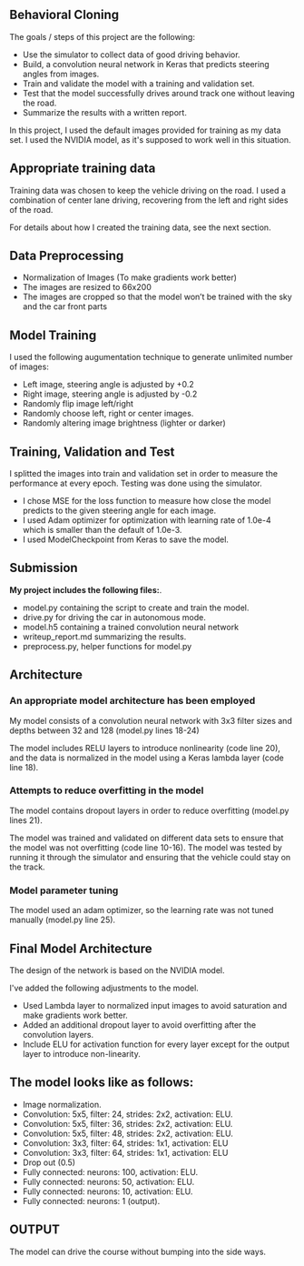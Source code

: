 ## Behavioral Cloning


The goals / steps of this project are the following:   
* Use the simulator to collect data of good driving behavior.  
* Build, a convolution neural network in Keras that predicts steering angles from images.  
* Train and validate the model with a training and validation set.  
* Test that the model successfully drives around track one without leaving the road.  
* Summarize the results with a written report.  


[//]: # (Image References)

[image1]: ./examples/placeholder.png "Model Visualization"
[image2]: ./examples/placeholder.png "Grayscaling"
[image3]: ./examples/placeholder_small.png "Recovery Image"
[image4]: ./examples/placeholder_small.png "Recovery Image"
[image5]: ./examples/placeholder_small.png "Recovery Image"
[image6]: ./examples/placeholder_small.png "Normal Image"
[image7]: ./examples/placeholder_small.png "Flipped Image"

In this project, I used the default images provided for training as my data set.
I used the NVIDIA model, as it's supposed to work well in this situation.

## Appropriate training data

Training data was chosen to keep the vehicle driving on the road. I used a combination of center lane driving, recovering from the left and right sides of the road. 

For details about how I created the training data, see the next section. 

## Data Preprocessing

* Normalization of Images (To make gradients work better)
* The images are resized to 66x200
* The images are cropped so that the model won’t be trained with the sky and the car front parts


## Model Training
I used the following augumentation technique to generate unlimited number of images:

* Left image, steering angle is adjusted by +0.2
* Right image, steering angle is adjusted by -0.2
* Randomly flip image left/right
* Randomly choose left, right or center images.
* Randomly altering image brightness (lighter or darker)


## Training, Validation and Test
I splitted the images into train and validation set in order to measure the performance at every epoch. Testing was done using the simulator.

* I chose MSE for the loss function to measure how close the model predicts to the given steering angle for each image.
* I used Adam optimizer for optimization with learning rate of 1.0e-4 which is smaller than the default of 1.0e-3. 
* I used ModelCheckpoint from Keras to save the model.

## Submission
**My project includes the following files:**.   
- model.py containing the script to create and train the model.   
- drive.py for driving the car in autonomous mode.   
- model.h5 containing a trained convolution neural network   
- writeup_report.md summarizing the results.  
- preprocess.py, helper functions for model.py

## Architecture

### An appropriate model architecture has been employed

My model consists of a convolution neural network with 3x3 filter sizes and depths between 32 and 128 (model.py lines 18-24) 

The model includes RELU layers to introduce nonlinearity (code line 20), and the data is normalized in the model using a Keras lambda layer (code line 18). 

### Attempts to reduce overfitting in the model

The model contains dropout layers in order to reduce overfitting (model.py lines 21). 

The model was trained and validated on different data sets to ensure that the model was not overfitting (code line 10-16). The model was tested by running it through the simulator and ensuring that the vehicle could stay on the track.

### Model parameter tuning

The model used an adam optimizer, so the learning rate was not tuned manually (model.py line 25).

## Final Model Architecture

The design of the network is based on the NVIDIA model.

I've added the following adjustments to the model.

* Used Lambda layer to normalized input images to avoid saturation and make gradients work better.
* Added an additional dropout layer to avoid overfitting after the convolution layers.
* Include  ELU for activation function for every layer except for the output layer to introduce non-linearity.  

The model looks like as follows: 
---  
*  Image normalization.  
*  Convolution: 5x5, filter: 24, strides: 2x2, activation: ELU.  
*  Convolution: 5x5, filter: 36, strides: 2x2, activation: ELU.  
*  Convolution: 5x5, filter: 48, strides: 2x2, activation: ELU.  
*  Convolution: 3x3, filter: 64, strides: 1x1, activation: ELU    
*  Convolution: 3x3, filter: 64, strides: 1x1, activation: ELU     
*  Drop out (0.5)
*  Fully connected: neurons: 100, activation: ELU.  
*  Fully connected: neurons: 50, activation: ELU.  
*  Fully connected: neurons: 10, activation: ELU.  
*  Fully connected: neurons: 1 (output).  


## OUTPUT

The model can drive the course without bumping into the side ways.
